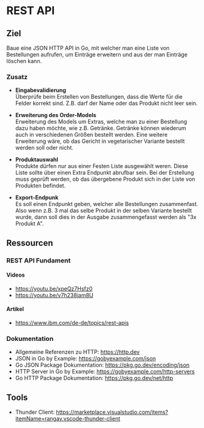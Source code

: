 # REST API

## Ziel

Baue eine JSON HTTP API in Go, mit welcher man eine Liste von Bestellungen aufrufen, um Einträge erweitern und aus der man Einträge löschen kann.

### Zusatz

- **Eingabevalidierung**  
  Überprüfe beim Erstellen von Bestellungen, dass die Werte für die Felder korrekt sind. Z.B. darf der Name oder das Produkt nicht leer sein.

- **Erweiterung des Order-Models**  
  Erweiterung des Models um Extras, welche man zu einer Bestellung dazu haben möchte, wie z.B. Getränke. Getränke können wiederum auch in verschiedenen Größen bestellt werden. Eine weitere Erweiterung wäre, ob das Gericht in vegetarischer Variante bestellt werden soll oder nicht. 

- **Produktauswahl**  
  Produkte dürfen nur aus einer Festen Liste ausgewählt weren. Diese Liste sollte über einen Extra Endpunkt abrufbar sein. Bei der Erstellung muss geprüft werden, ob das übergebene Produkt sich in der Liste von Produkten befindet.

- **Export-Endpunk**  
  Es soll einen Endpunkt geben, welcher alle Bestellungen zusammenfast. Also wenn z.B. 3 mal das selbe Produkt in der selben Variante bestellt wurde, dann soll dies in der Ausgabe zusammengefasst werden als "3x Produkt A".

## Ressourcen

### REST API Fundament

#### Videos

- https://youtu.be/xpeQz7Hsfz0
- https://youtu.be/v7h238iam8U

#### Artikel

- https://www.ibm.com/de-de/topics/rest-apis

### Dokumentation

- Allgemeine Referenzen zu HTTP: https://http.dev
- JSON in Go by Example: https://gobyexample.com/json
- Go JSON Package Dokumentation: https://pkg.go.dev/encoding/json
- HTTP Server in Go by Example: https://gobyexample.com/http-servers
- Go HTTP Package Dokumentation: https://pkg.go.dev/net/http

## Tools

- Thunder Client: https://marketplace.visualstudio.com/items?itemName=rangav.vscode-thunder-client